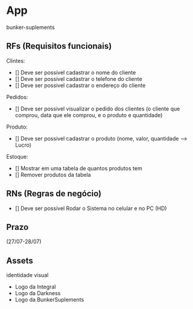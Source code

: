 # App

bunker-suplements

## RFs (Requisitos funcionais)

Clintes:

- [] Deve ser possivel cadastrar o nome do cliente
- [] Deve ser possivel cadastrar o telefone do cliente
- [] Deve ser possivel cadastrar o endereço do cliente

Pedidos:

- [] Deve ser possivel visualizar o pedido dos clientes (o cliente que comprou,
  data que ele comprou, e o produto e quantidade)

Produto:

- [] Deve ser possivel cadastrar o produto (nome, valor, quantidade --> Lucro)

Estoque:

- [] Mostrar em uma tabela de quantos produtos tem
- [] Remover produtos da tabela

## RNs (Regras de negócio)

- [] Deve ser possivel Rodar o Sistema no celular e no PC (HD)

## Prazo

(27/07-28/07)

## Assets

identidade visual

- Logo da Integral
- Logo da Darkness
- Logo da BunkerSuplements
